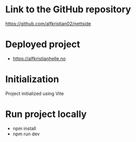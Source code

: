# Link to the GitHub repository
https://github.com/alfkristian02/nettside

# Deployed project
- https://alfkristianhelle.no

# Initialization

Project initialized using Vite

# Run project locally
- npm install
- npm run dev